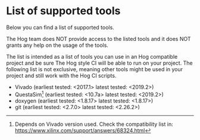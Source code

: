 # List of supported tools

Below you can find a list of supported tools.

The Hog team does NOT provide access to the listed tools and it does NOT grants any help on the usage of the tools.

The list is intended as a list of tools you can use in an Hog compatible project and be sure The Hog style CI will be able to run on your project.
The following list is not exclusive, meaning other tools might be used in your project and still work with the Hog CI scripts.

- Vivado (earliest tested: <2017.1> latest tested: <2019.2>)
- QuestaSim[^1] (earliest tested: <10.7a> latest tested: <2019.2>)
- doxygen (earliest tested: <1.8.17> latest tested: <1.8.17>)
- git (earliest tested: <2.7.0> latest tested: <2.26.2>)

[^1]: Depends on Vivado version used. Check the compatibility list in: https://www.xilinx.com/support/answers/68324.html
